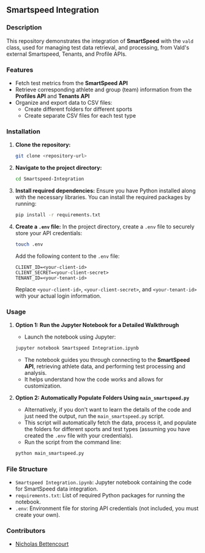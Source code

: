 ## Smartspeed Integration

### Description
This repository demonstrates the integration of **SmartSpeed** with the `vald` class, used for managing test data retrieval, and processing, from Vald's external Smartspeed, Tenants, and Profile APIs. 

### Features
- Fetch test metrics from the **SmartSpeed API**
- Retrieve corresponding athlete and group (team) information from the **Profiles API** and **Tenants API**
- Organize and export data to CSV files:
    - Create different folders for different sports
    - Create separate CSV files for each test type

### Installation

1. **Clone the repository:**
    ```bash
    git clone <repository-url>
    ```

2. **Navigate to the project directory:**
    ```bash
    cd Smartspeed-Integration
    ```

3. **Install required dependencies:**
    Ensure you have Python installed along with the necessary libraries. You can install the required packages by running:
    ```bash
    pip install -r requirements.txt
    ```

4. **Create a `.env` file:**
    In the project directory, create a `.env` file to securely store your API credentials:
    ```bash
    touch .env
    ```

    Add the following content to the `.env` file:
    ```
    CLIENT_ID=<your-client-id>
    CLIENT_SECRET=<your-client-secret>
    TENANT_ID=<your-tenant-id>
    ```

    Replace `<your-client-id>`, `<your-client-secret>`, and `<your-tenant-id>` with your actual login information.

### Usage

1. **Option 1: Run the Jupyter Notebook for a Detailed Walkthrough**
    - Launch the notebook using Jupyter:
    ```bash
    jupyter notebook Smartspeed Integration.ipynb
    ```
    - The notebook guides you through connecting to the **SmartSpeed API**, retrieving athlete data, and performing test processing and analysis.
    - It helps understand how the code works and allows for customization.

2. **Option 2: Automatically Populate Folders Using `main_smartspeed.py`**
    - Alternatively, if you don't want to learn the details of the code and just need the output, run the `main_smartspeed.py` script.
    - This script will automatically fetch the data, process it, and populate the folders for different sports and test types (assuming you have created the `.env` file with your credentials).
    - Run the script from the command line:
    ```bash
    python main_smartspeed.py
    ```

### File Structure
- `Smartspeed Integration.ipynb`: Jupyter notebook containing the code for SmartSpeed data integration.
- `requirements.txt`: List of required Python packages for running the notebook.
- `.env`: Environment file for storing API credentials (not included, you must create your own).



### Contributors
- [Nicholas Bettencourt](https://github.com/nbetts2020)
